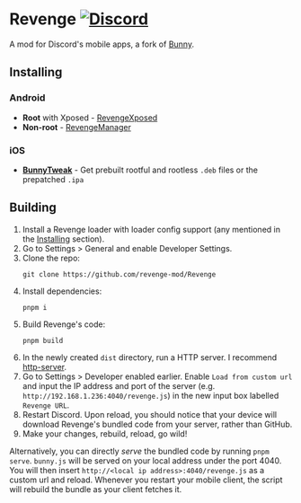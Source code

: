 # Revenge [![Discord](https://img.shields.io/discord/1205207689832038522?style=social&logo=discord&label=Revenge)]([https://discord.gg/24Ue3pzaum])
A mod for Discord's mobile apps, a fork of [Bunny](https://github.com/pyoncord/Bunny/).

## Installing

### Android

- **Root** with Xposed - [RevengeXposed](https://github.com/revenge-mod/RevengeXposed/releases/latest)
- **Non-root** - [RevengeManager](https://github.com/revenge-mod/RevengeManager/releases/latest)

### iOS
- [**BunnyTweak**](https://github.com/revenge-mod/RevengeTweak) - Get prebuilt rootful and rootless `.deb` files or the prepatched `.ipa `

## Building
1. Install a Revenge loader with loader config support (any mentioned in the [Installing](#installing) section).
1. Go to Settings > General and enable Developer Settings.
1. Clone the repo:
    ```
    git clone https://github.com/revenge-mod/Revenge
    ```
1. Install dependencies:
    ```
    pnpm i
    ```
1. Build Revenge's code:
    ```
    pnpm build
    ```
1. In the newly created `dist` directory, run a HTTP server. I recommend [http-server](https://www.npmjs.com/package/http-server).
1. Go to Settings > Developer enabled earlier. Enable `Load from custom url` and input the IP address and port of the server (e.g. `http://192.168.1.236:4040/revenge.js`) in the new input box labelled `Revenge URL`.
1. Restart Discord. Upon reload, you should notice that your device will download Revenge's bundled code from your server, rather than GitHub.
1. Make your changes, rebuild, reload, go wild!

Alternatively, you can directly *serve* the bundled code by running `pnpm serve`. `bunny.js` will be served on your local address under the port 4040. You will then insert `http://<local ip address>:4040/revenge.js` as a custom url and reload. Whenever you restart your mobile client, the script will rebuild the bundle as your client fetches it.
